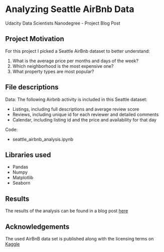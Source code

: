 # Analyzing Seattle AirBnb Data
Udacity Data Scientists Nanodegree - Project Blog Post

## Project Motivation
For this project I picked a Seattle AirBnb dataset to better understand:
1. What is the average price per months and days of the week?
2. Which neighborhood is the most expensive one?
3. What property types are most popular?

## File descriptions
Data:
The following Airbnb activity is included in this Seattle dataset:
- Listings, including full descriptions and average review score
- Reviews, including unique id for each reviewer and detailed comments
- Calendar, including listing id and the price and availability for that day

Code:
- seattle_airbnb_analysis.ipynb

## Libraries used
- Pandas
- Numpy
- Matplotlib
- Seaborn

## Results
The results of the analysis can be found in a blog post <a href="https://medium.com/@jnaletil/seattle-airbnb-data-analysis-251768055492" target="_blank">here</a>

## Acknowledgements
The used AirBnB data set is published along with the licensing terms on <a href="https://www.kaggle.com/airbnb/seattle/data" target="_blank">Kaggle</a>